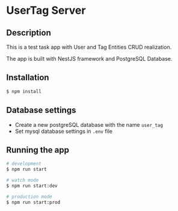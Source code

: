 # UserTag Server

## Description

This is a test task app with User and Tag Entities CRUD realization.

The app is built with NestJS framework and PostgreSQL Database.

## Installation

```bash
$ npm install
```

## Database settings

- Create a new postgreSQL database with the name `user_tag`
- Set mysql database settings in `.env` file

## Running the app

```bash
# development
$ npm run start

# watch mode
$ npm run start:dev

# production mode
$ npm run start:prod
```